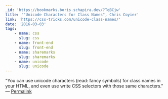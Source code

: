 ```yaml
---
_id: 'https://bookmarks.boris.schapira.dev/?TqBCjw'
title: '"Unicode Characters for Class Names", Chris Coyier'
link: 'https://css-tricks.com/unicode-class-names/'
date: '2016-03-03'
tags:
    - name: css
      slug: css
    - name: front-end
      slug: front-end
    - name: sharemarks
      slug: sharemarks
    - name: unicode
      slug: unicode
---
```


&quot;You can use unicode characters (read: fancy symbols) for class names in
your HTML, and even use write CSS selectors with those same characters.&quot;
<br>&#8212;
<a href="https://bookmarks.boris.schapira.dev/?TqBCjw" title="Permalink">Permalink</a>
